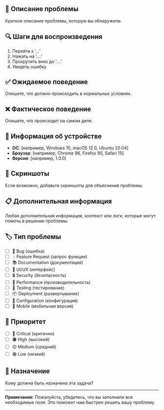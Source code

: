 ## 🐛 Описание проблемы

Краткое описание проблемы, которую вы обнаружили.

## 🔍 Шаги для воспроизведения

1. Перейти к '...'
2. Нажать на '....'
3. Прокрутить вниз до '....'
4. Увидеть ошибку

## ✅ Ожидаемое поведение

Опишите, что должно происходить в нормальных условиях.

## ❌ Фактическое поведение

Опишите, что происходит на самом деле.

## 📱 Информация об устройстве

- **ОС**: [например, Windows 10, macOS 12.0, Ubuntu 20.04]
- **Браузер**: [например, Chrome 96, Firefox 95, Safari 15]
- **Версия**: [например, 1.0.0]

## 📸 Скриншоты

Если возможно, добавьте скриншоты для объяснения проблемы.

## 📋 Дополнительная информация

Любая дополнительная информация, контекст или логи, которые могут помочь в решении проблемы.

## 🏷️ Тип проблемы

- [ ] 🐛 Bug (ошибка)
- [ ] 💡 Feature Request (запрос функции)
- [ ] 📚 Documentation (документация)
- [ ] 🎨 UI/UX (интерфейс)
- [ ] 🔒 Security (безопасность)
- [ ] 🚀 Performance (производительность)
- [ ] 🧪 Testing (тестирование)
- [ ] 📦 Deployment (развертывание)
- [ ] 🔧 Configuration (конфигурация)
- [ ] 📱 Mobile (мобильная версия)

## 🎯 Приоритет

- [ ] 🔴 Critical (критично)
- [ ] 🟠 High (высокий)
- [ ] 🟡 Medium (средний)
- [ ] 🟢 Low (низкий)

## 👥 Назначение

Кому должна быть назначена эта задача?

---

**Примечание**: Пожалуйста, убедитесь, что вы заполнили все необходимые поля. Это поможет нам быстрее решить вашу проблему.
